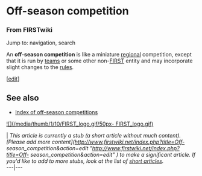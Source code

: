 # Off-season competition

### From FIRSTwiki

Jump to: navigation, search

An **off-season competition** is like a miniature
[regional](Regional "Regional" ) competition, except that it is run
by [teams](Team "Team" ) or some other non-[FIRST](FIRST
"FIRST" ) entity and may incorporate slight changes to the
[rules](/index.php?title=FRC_Rules&action=edit "FRC Rules" ).

[[edit](/index.php?title=Off-season_competition&action=edit&section=1 "Edit
section: See also" )]

##  See also

  * [Index of off-season competitions](Index_of_off-season_competitions "Index of off-season competitions" )

[![](/media/thumb/1/10/FIRST_logo.gif/50px-
FIRST_logo.gif)](Image:FIRST_logo.gif "" )

|  _This article is currently a stub (a short article without much content).
[Please add more content](http://www.firstwiki.net/index.php?title=Off-
season_competition&action=edit "http://www.firstwiki.net/index.php?title=Off-
season_competition&action=edit" ) to make a significant article. If you'd like
to add to more stubs, look at the list of [short
articles](Special:Shortpages "Special:Shortpages" )._  
---|---  
  
